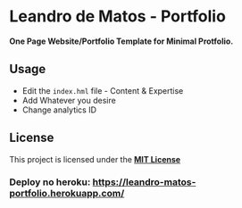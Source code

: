 <h1>Leandro de Matos - Portfolio</h1>

<strong>One Page Website/Portfolio Template for Minimal Protfolio.</strong>

## Usage
* Edit the `index.hml` file - Content & Expertise
* Add Whatever you desire
* Change analytics ID


## License

This project is licensed under the [**MIT License**](https://github.com/leandro-matos/portfolios-web/blob/master/leandro-matos-cv/LICENSE) 


### Deploy no heroku: https://leandro-matos-portfolio.herokuapp.com/
